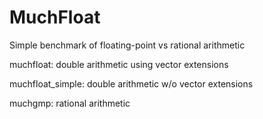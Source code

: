 # MuchFloat
Simple benchmark of floating-point vs rational arithmetic

muchfloat: double arithmetic using vector extensions

muchfloat_simple: double arithmetic w/o vector extensions

muchgmp: rational arithmetic
